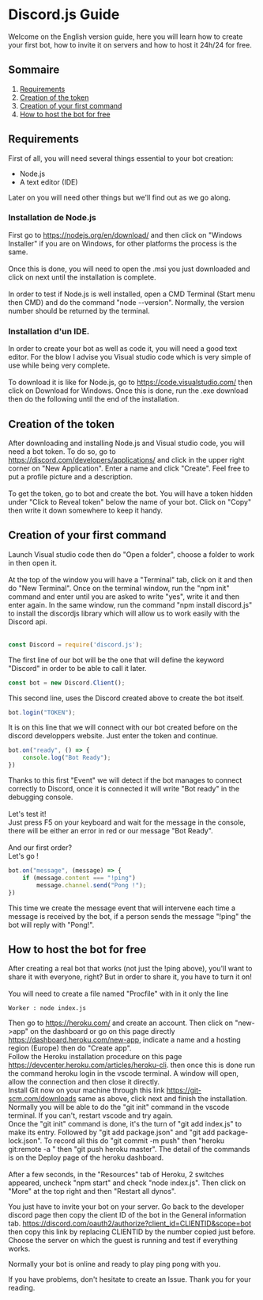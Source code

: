 # Discord.js Guide
Welcome on the English version guide, here you will learn how to create your first bot, how to invite it on servers and how to host it 24h/24 for free.

## Sommaire

1. [Requirements](https://github.com/bycop/discord.js-guide/blob/master/en.md#Requirement)
2. [Creation of the token](https://github.com/bycop/discord.js-guide/blob/master/en.md#cr%C3%A9ation-dun-token)
3. [Creation of your first command](https://github.com/bycop/discord.js-guide/blob/master/en.md#cr%C3%A9ation-de-votre-premi%C3%A8re-commande)
5. [How to host the bot for free](https://github.com/bycop/discord.js-guide/blob/master/en.md#comment-h%C3%A9berger-le-bot-gratuitement)

## Requirements

First of all, you will need several things essential to your bot creation: 
- Node.js
- A text editor (IDE)

Later on you will need other things but we'll find out as we go along.

### Installation de Node.js

First go to https://nodejs.org/en/download/ and then click on "Windows Installer" if you are on Windows, for other platforms the process is the same.
<br><br>
Once this is done, you will need to open the .msi you just downloaded and click on next until the installation is complete.
<br><br>
In order to test if Node.js is well installed, open a CMD Terminal (Start menu then CMD) and do the command "node --version".
Normally, the version number should be returned by the terminal.

### Installation d'un IDE.

In order to create your bot as well as code it, you will need a good text editor. For the blow I advise you Visual studio code which is very simple of use while being very complete. 
<br><br>
To download it is like for Node.js, go to https://code.visualstudio.com/ then click on Download for Windows. Once this is done, run the .exe download then do the following until the end of the installation.

## Creation of the token

After downloading and installing Node.js and Visual studio code, you will need a bot token. To do so, go to https://discord.com/developers/applications/ and click in the upper right corner on "New Application". Enter a name and click "Create". Feel free to put a profile picture and a description.
<br><br>
To get the token, go to bot and create the bot. You will have a token hidden under "Click to Reveal token" below the name of your bot. Click on "Copy" then write it down somewhere to keep it handy.

## Creation of your first command

Launch Visual studio code then do "Open a folder", choose a folder to work in then open it.
<br><br>
At the top of the window you will have a "Terminal" tab, click on it and then do "New Terminal".
Once on the terminal window, run the "npm init" command and enter until you are asked to write "yes", write it and then enter again.
In the same window, run the command "npm install discord.js" to install the discordjs library which will allow us to work easily with the Discord api.
<br><br>
```javascript
const Discord = require('discord.js');
```
The first line of our bot will be the one that will define the keyword "Discord" in order to be able to call it later.
```javascript
const bot = new Discord.Client();
```
This second line, uses the Discord created above to create the bot itself.
```javascript
bot.login("TOKEN");
```
It is on this line that we will connect with our bot created before on the discord developpers website. Just enter the token and continue.
```javascript
bot.on("ready", () => {
	console.log("Bot Ready");
})
```
Thanks to this first "Event" we will detect if the bot manages to connect correctly to Discord, once it is connected it will write "Bot ready" in the debugging console.
<br><br>
Let's test it! 
<br>
Just press F5 on your keyboard and wait for the message in the console, there will be either an error in red or our message "Bot Ready".
<br><br>
And our first order? 
<br>
Let's go ! 
```javascript
bot.on("message", (message) => {
	if (message.content === "!ping")
		message.channel.send("Pong !");
})
```
This time we create the message event that will intervene each time a message is received by the bot, if a person sends the message "!ping" the bot will reply with "Pong!".

## How to host the bot for free

After creating a real bot that works (not just the !ping above), you'll want to share it with everyone, right? But in order to share it, you have to turn it on!
<br><br>
You will need to create a file named "Procfile" with in it only the line
```
Worker : node index.js
```
Then go to https://heroku.com/ and create an account.
Then click on "new->app" on the dashboard or go on this page directly https://dashboard.heroku.com/new-app, indicate a name and a hosting region (Europe) then do "Create app".
<br>
Follow the Heroku installation procedure on this page https://devcenter.heroku.com/articles/heroku-cli.
then once this is done run the command heroku login in the vscode terminal. A window will open, allow the connection and then close it directly.
<br>
Install Git now on your machine through this link https://git-scm.com/downloads same as above, click next and finish the installation.
<br>
Normally you will be able to do the "git init" command in the vscode terminal. If you can't, restart vscode and try again.
<br>
Once the "git init" command is done, it's the turn of "git add index.js" to make its entry. Followed by "git add package.json" and "git add package-lock.json".
To record all this do "git commit -m push" then "heroku git:remote -a <Name of the bot filled in on Heroku>" then "git push heroku master". The detail of the commands is on the Deploy page of the heroku dashboard.
<br><br>
After a few seconds, in the "Resources" tab of Heroku, 2 switches appeared, uncheck "npm start" and check "node index.js". Then click on "More" at the top right and then "Restart all dynos".

You just have to invite your bot on your server. Go back to the developer discord page then copy the client ID of the bot in the General information tab. https://discord.com/oauth2/authorize?client_id=CLIENTID&scope=bot then copy this link by replacing CLIENTID by the number copied just before. Choose the server on which the guest is running and test if everything works.

Normally your bot is online and ready to play ping pong with you.

If you have problems, don't hesitate to create an Issue.
Thank you for your reading.